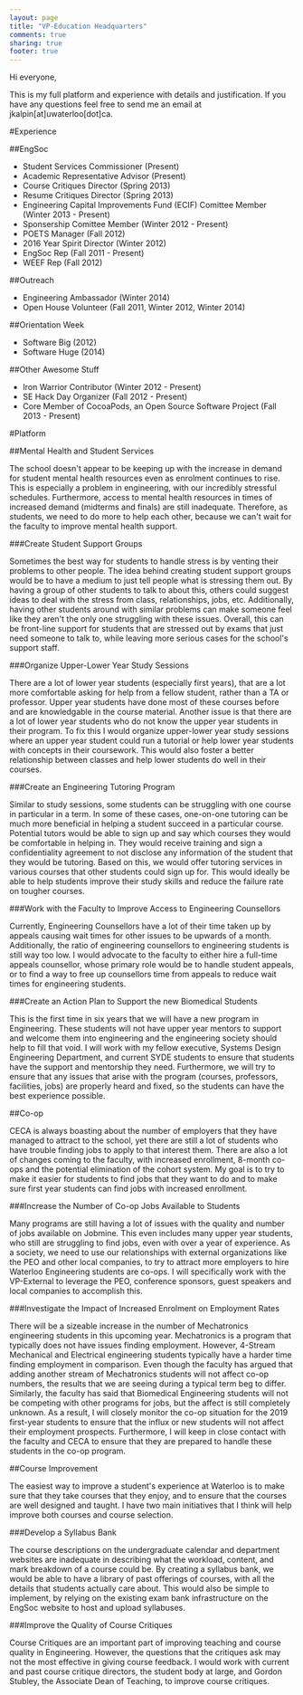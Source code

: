 ```yaml
---
layout: page
title: "VP-Education Headquarters"
comments: true
sharing: true
footer: true
---
```

Hi everyone,

This is my full platform and experience with details and justification. If you have any questions feel free to send me an email at jkalpin[at]uwaterloo[dot]ca.

#Experience

##EngSoc
* Student Services Commissioner (Present)
* Academic Representative Advisor (Present)
* Course Critiques Director (Spring 2013)
* Resume Critiques Director (Spring 2013)
* Engineering Capital Improvements Fund (ECIF) Comittee Member (Winter 2013 - Present)
* Sponsership Comittee Member (Winter 2012 - Present)
* POETS Manager (Fall 2012)
* 2016 Year Spirit Director (Winter 2012)
* EngSoc Rep (Fall 2011 - Present)
* WEEF Rep (Fall 2012)

##Outreach
* Engineering Ambassador (Winter 2014)
* Open House Volunteer (Fall 2011, Winter 2012, Winter 2014)

##Orientation Week
* Software Big (2012)
* Software Huge (2014)


##Other Awesome Stuff
* Iron Warrior Contributor (Winter 2012 - Present)
* SE Hack Day Organizer (Fall 2012 - Present)
* Core Member of CocoaPods, an Open Source Software Project (Fall 2013 - Present)



#Platform

##Mental Health and Student Services

The school doesn't appear to be keeping up with the increase in demand for student mental health resources even as enrolment continues to rise. This is especially a problem in engineering, with our incredibly stressful schedules. Furthermore, access to mental health resources in times of increased demand (midterms and finals) are still inadequate. Therefore, as students, we need to do more to help each other, because we can't wait for the faculty to improve mental health support.

###Create Student Support Groups 

Sometimes the best way for students to handle stress is by venting their problems to other people. The idea behind creating student support groups would be to have a medium to just tell people what is stressing them out. By having a group of other students to talk to about this, others could suggest ideas to deal with the stress from class, relationships, jobs, etc. Additionally, having other students around with similar problems can make someone feel like they aren't the only one struggling with these issues. Overall, this can be front-line support for students that are stressed out by exams that just need someone to talk to, while leaving more serious cases for the school's support staff.

###Organize Upper-Lower Year Study Sessions

There are a lot of lower year students (especially first years), that are a lot more comfortable asking for help from a fellow student, rather than a TA or professor. Upper year students have done most of these courses before and are knowledgable in the course material. Another issue is that there are a lot of lower year students who do not know the upper year students in their program. To fix this I would organize upper-lower year study sessions where an upper year student could run a tutorial or help lower year students with concepts in their coursework. This would also foster a better relationship between classes and help lower students do well in their courses.

###Create an Engineering Tutoring Program

Similar to study sessions, some students can be struggling with one course in particular in a term. In some of these cases, one-on-one tutoring can be much more beneficial in helping a student succeed in a particular course. Potential tutors would be able to sign up and say which courses they would be comfortable in helping in. They would receive training and sign a confidentiality agreement to not disclose any information of the student that they would be tutoring. Based on this, we would offer tutoring services in various courses that other students could sign up for. This would ideally be able to help students improve their study skills and reduce the failure rate on tougher courses.

###Work with the Faculty to Improve Access to Engineering Counsellors

Currently, Engineering Counsellors have a lot of their time taken up by appeals causing wait times for other issues to be upwards of a month. Additionally, the ratio of engineering counsellors to engineering students is still way too low. I would advocate to the faculty to either hire a full-time appeals counsellor, whose primary role would be to handle student appeals, or to find a way to free up counsellors time from appeals to reduce wait times for engineering students.

###Create an Action Plan to Support the new Biomedical Students

This is the first time in six years that we will have a new program in Engineering. These students will not have upper year mentors to support and welcome them into engineering and the engineering society should help to fill that void. I will work with my fellow executive, Systems Design Engineering Department, and current SYDE students to ensure that students have the support and mentorship they need. Furthermore, we will try to ensure that any issues that arise with the program (courses, professors, facilities, jobs) are properly heard and fixed, so the students can have the best experience possible.


##Co-op

CECA is always boasting about the number of employers that they have managed to attract to the school, yet there are still a lot of students who have trouble finding jobs to apply to that interest them. There are also a lot of changes coming to the faculty, with increased enrollment, 8-month co-ops and the potential elimination of the cohort system. My goal is to try to make it easier for students to find jobs that they want to do and to make sure first year students can find jobs with increased enrollment.

###Increase the Number of Co-op Jobs Available to Students

Many programs are still having a lot of issues with the quality and number of jobs available on Jobmine. This even includes many upper year students, who still are struggling to find jobs, even with over a year of experience. As a society, we need to use our relationships with external organizations like the PEO and other local companies, to try to attract more employers to hire Waterloo Engineering students are co-ops. I will specifically work with the VP-External to leverage the PEO, conference sponsors, guest speakers and local companies to accomplish this.

###Investigate the Impact of Increased Enrolment on Employment Rates

There will be a sizeable increase in the number of Mechatronics engineering students in this upcoming year. Mechatronics is a program that typically does not have issues finding employment. However,  4-Stream Mechanical and Electrical engineering students typically have a harder time finding employment in comparison. Even though the faculty has argued that adding another stream of Mechatronics students will not affect co-op numbers, the results that we are seeing during a typical term beg to differ. Similarly, the faculty has said that Biomedical Engineering students will not be competing with other programs for jobs, but the affect is still completely unknown. As a result, I will closely monitor the co-op situation for the 2019 first-year students to ensure that the influx or new students will not affect their employment prospects. Furthermore, I will keep in close contact with the faculty and CECA to ensure that they are prepared to handle these students in the co-op program.

##Course Improvement

The easiest way to improve a student's experience at Waterloo is to make sure that they take courses that they enjoy, and to ensure that the courses are well designed and taught. I have two main initiatives that I think will help improve both courses and course selection. 

###Develop a Syllabus Bank

The course descriptions on the undergraduate calendar and department websites are inadequate in describing what the workload, content, and mark breakdown of a course could be. By creating a syllabus bank, we would be able to have a library of past offerings of courses, with all the details that students actually care about. This would also be simple to implement, by relying on the existing exam bank infrastructure on the EngSoc website to host and upload syllabuses.

###Improve the Quality of Course Critiques

Course Critiques are an important part of improving teaching and course quality in Engineering. However, the questions that the critiques ask may not the most effective in giving course feedback. I would work with current and past course critique directors, the student body at large, and Gordon Stubley, the Associate Dean of Teaching, to improve course critiques.

